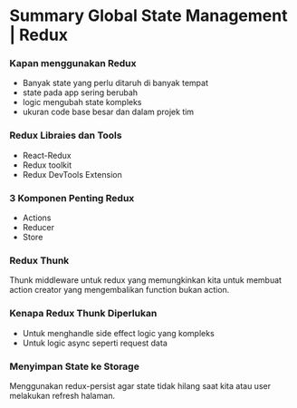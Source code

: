 # Summary Global State Management | Redux

### Kapan menggunakan Redux

- Banyak state yang perlu ditaruh di banyak tempat
- state pada app sering berubah
- logic mengubah state kompleks
- ukuran code base besar dan dalam projek tim

### Redux Libraies dan Tools

- React-Redux
- Redux toolkit
- Redux DevTools Extension

### 3 Komponen Penting Redux

- Actions
- Reducer
- Store

### Redux Thunk

Thunk middleware untuk redux yang memungkinkan kita untuk membuat action creator yang mengembalikan function bukan action.

### Kenapa Redux Thunk Diperlukan

- Untuk menghandle side effect logic yang kompleks
- Untuk logic async seperti request data

### Menyimpan State ke Storage

Menggunakan redux-persist agar state tidak hilang saat kita atau user melakukan refresh halaman.
